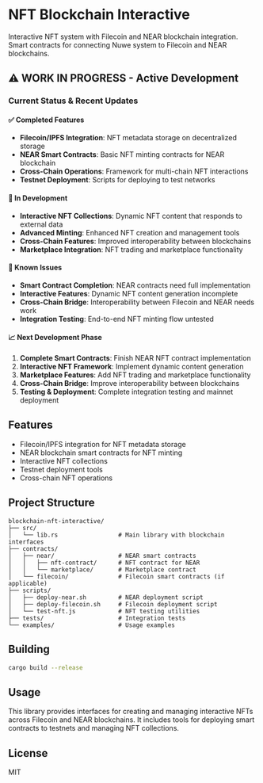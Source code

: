 # NFT Blockchain Interactive

Interactive NFT system with Filecoin and NEAR blockchain integration. Smart contracts for connecting Nuwe system to Filecoin and NEAR blockchains.

## ⚠️ **WORK IN PROGRESS - Active Development**

### **Current Status & Recent Updates**

#### ✅ **Completed Features**
- **Filecoin/IPFS Integration**: NFT metadata storage on decentralized storage
- **NEAR Smart Contracts**: Basic NFT minting contracts for NEAR blockchain
- **Cross-Chain Operations**: Framework for multi-chain NFT interactions
- **Testnet Deployment**: Scripts for deploying to test networks

#### 🔄 **In Development**
- **Interactive NFT Collections**: Dynamic NFT content that responds to external data
- **Advanced Minting**: Enhanced NFT creation and management tools
- **Cross-Chain Features**: Improved interoperability between blockchains
- **Marketplace Integration**: NFT trading and marketplace functionality

#### 🚧 **Known Issues**
- **Smart Contract Completion**: NEAR contracts need full implementation
- **Interactive Features**: Dynamic NFT content generation incomplete
- **Cross-Chain Bridge**: Interoperability between Filecoin and NEAR needs work
- **Integration Testing**: End-to-end NFT minting flow untested

#### 📈 **Next Development Phase**
1. **Complete Smart Contracts**: Finish NEAR NFT contract implementation
2. **Interactive NFT Framework**: Implement dynamic content generation
3. **Marketplace Features**: Add NFT trading and marketplace functionality
4. **Cross-Chain Bridge**: Improve interoperability between blockchains
5. **Testing & Deployment**: Complete integration testing and mainnet deployment

## Features

- Filecoin/IPFS integration for NFT metadata storage
- NEAR blockchain smart contracts for NFT minting
- Interactive NFT collections
- Testnet deployment tools
- Cross-chain NFT operations

## Project Structure

```
blockchain-nft-interactive/
├── src/
│   └── lib.rs                 # Main library with blockchain interfaces
├── contracts/
│   ├── near/                  # NEAR smart contracts
│   │   ├── nft-contract/      # NFT contract for NEAR
│   │   └── marketplace/       # Marketplace contract
│   └── filecoin/              # Filecoin smart contracts (if applicable)
├── scripts/
│   ├── deploy-near.sh         # NEAR deployment script
│   ├── deploy-filecoin.sh     # Filecoin deployment script
│   └── test-nft.js            # NFT testing utilities
├── tests/                     # Integration tests
└── examples/                  # Usage examples
```

## Building

```bash
cargo build --release
```

## Usage

This library provides interfaces for creating and managing interactive NFTs across Filecoin and NEAR blockchains. It includes tools for deploying smart contracts to testnets and managing NFT collections.

## License

MIT